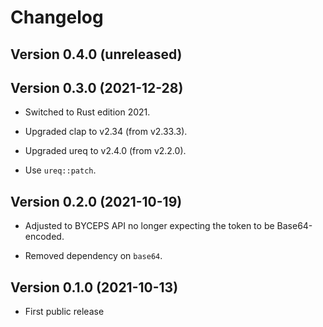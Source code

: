 # Changelog


## Version 0.4.0 (unreleased)


## Version 0.3.0 (2021-12-28)

- Switched to Rust edition 2021.

- Upgraded clap to v2.34 (from v2.33.3).

- Upgraded ureq to v2.4.0 (from v2.2.0).

- Use `ureq::patch`.


## Version 0.2.0 (2021-10-19)

- Adjusted to BYCEPS API no longer expecting the token to be
  Base64-encoded.

- Removed dependency on `base64`.


## Version 0.1.0 (2021-10-13)

- First public release
